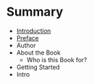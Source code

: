 # Summary

* [Introduction](README.md)
* [Preface](Intro/preface.md)
* Author
* About the Book
   * Who is this Book for?
* Getting Started
* Intro

